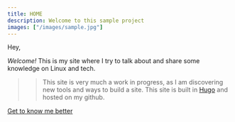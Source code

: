 ```yaml
---
title: HOME
description: Welcome to this sample project
images: ["/images/sample.jpg"]
---
```


Hey,

*Welcome!* This is my site where I try to talk about and share some knowledge on Linux and tech.

> > This site is very much a work in progress, as I am discovering new tools and ways to build a site. This site is built in [Hugo](https://gohugo.io/) and hosted on my github.

[Get to know me better](/about "Get to know me better")
